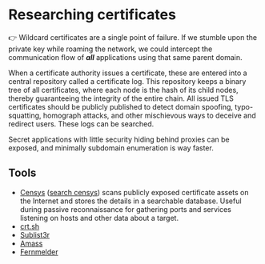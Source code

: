 # Researching certificates

👉 Wildcard certificates are a single point of failure. If we stumble upon the private key while roaming the network, we could intercept the communication flow of ***all*** applications using that same parent domain.

When a certificate authority issues a certificate, these are entered into a central repository called a certificate log. This repository keeps a binary tree of all certificates, where each node is the hash of its child nodes, thereby guaranteeing the integrity of the entire chain. All issued TLS certificates should be publicly published to detect domain spoofing, typo-squatting, homograph attacks, and other mischievous ways to deceive and redirect users. These logs can be searched.

Secret applications with little security hiding behind proxies can be exposed, and minimally subdomain enumeration is way faster.

## Tools

* [Censys](https://censys.io/) ([search censys](https://search.censys.io/)) scans publicly exposed certificate assets on the Internet and stores the details in a searchable database. Useful during passive reconnaissance for gathering ports and services listening on hosts and other data about a target.
* [crt.sh](https://crt.sh/)
* [Sublist3r](https://github.com/aboul3la/Sublist3r)
* [Amass](https://github.com/OWASP/Amass/)
* [Fernmelder](https://github.com/stealth/fernmelder/)
